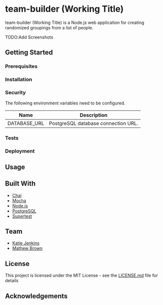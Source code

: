 # team-builder (Working Title)

team-builder (Working Title) is a Node.js web application for creating randomized groupings from a list of people.  

TODO:Add Screenshots

## Getting Started

### Prerequisites

### Installation

### Security

The following environment variables need to be configured.

|     Name     |             Description             |
| :----------: | :---------------------------------: |
| DATABASE_URL | PostgreSQL database connection URL. |

### Tests

### Deployment

## Usage

## Built With

- [Chai](http://chaijs.com/)
- [Mocha](https://mochajs.org/)
- [Node.js](https://nodejs.org/)
- [PostgreSQL](https://www.postgresql.org/)
- [Supertest](https://github.com/visionmedia/supertest#readme)

## Team

- [Katie Jenkins](https://github.com/KatieAJenkins)
- [Mathew Brown](https://github.com/ghost-)

## License

This project is licensed under the MIT License - see the [LICENSE.md](LICENSE.md) file for details

## Acknowledgements
